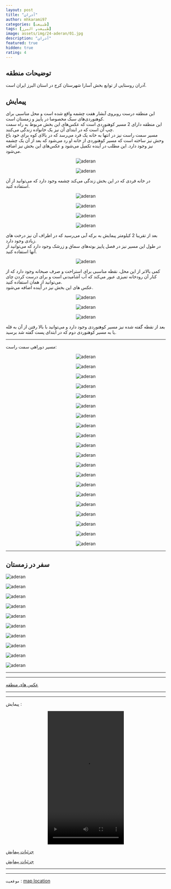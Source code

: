 ```yaml
---
layout: post
title: "آدران"
author: mhkarami97
categories: [طبیعت]
tags: [طبیعت, البرز]
image: assets/img/24-aderan/01.jpg
description: "آدران"
featured: true
hidden: true
rating: 4
---
```


## توضیحات منطقه
آدران روستایی از توابع بخش آسارا شهرستان کرج در استان البرز ایران است.  

## پیمایش
این منطقه درست روبروی آبشار هفت چشمه واقع شده است و محل مناسبی برای کوهنوردی‌های سبک مخصوصا در پاییز و زمستان است.  
این منطقه دارای 2 مسیر کوهنوردی است که عکس‌های این بخش مربوط به راه سمت چپ آن است که در ابتدای آن نیز یک خانواده زندگی می‌کنند.  
مسیر سمت راست نیز در انتها به خانه یک فرد می‌رسد که در بالای کوه برای خود باغ وحش نیز ساخته است که مسیر کوهنوردی از خانه او رد می‌شود که بعد از آن یک چشمه نیز وجود دارد. این مطلب در آینده تکمیل می‌شود و عکس‌های این بخش نیز اضافه می‌شود.  

<p align="center">
  <img src="/assets/img/24-aderan/02.jpg" alt="aderan" />
</p>

<p align="center">
  <img src="/assets/img/24-aderan/03.jpg" alt="aderan" />
</p>

در خانه فردی که در این بخش زندگی می‌کند چشمه وجود دارد که می‌توانید از آن استفاده کنید.  

<p align="center">
  <img src="/assets/img/24-aderan/04.jpg" alt="aderan" />
</p>

<p align="center">
  <img src="/assets/img/24-aderan/05.jpg" alt="aderan" />
</p>

<p align="center">
  <img src="/assets/img/24-aderan/06.jpg" alt="aderan" />
</p>

<p align="center">
  <img src="/assets/img/24-aderan/07.jpg" alt="aderan" />
</p>

بعد از تقریبا 2 کیلومتر پیمایش به برکه آبی می‌رسید که در اطراف آن نیز درخت های زیادی وجود دارد.  
در طول این مسیر نیز در فصل پاییز بوته‌های سماق و زرشک وجود دارد که می‌توانید از آنها استفاده کنید.  

<p align="center">
  <img src="/assets/img/24-aderan/08.jpg" alt="aderan" />
</p>

کمی بالاتر از این محل، نقطه مناسبی برای استراحت و صرف صبحانه وجود دارد که از کنار آن رودخانه تمیزی عبور می‌کند که آب آشامیدنی است و برای درست کردن چای می‌توانید از همان استفاده کنید.  
عکس های این بخش نیز در آینده اضافه می‌شود.  

<p align="center">
  <img src="/assets/img/24-aderan/09.jpg" alt="aderan" />
</p>

<p align="center">
  <img src="/assets/img/24-aderan/10.jpg" alt="aderan" />
</p>

<p align="center">
  <img src="/assets/img/24-aderan/11.jpg" alt="aderan" />
</p>

بعد از نقطه گفته شده نیز مسیر کوهنوردی وجود دارد و می‌توانید با بالا رفتن از آن به قله یا به مسیر کوهنوردی دوم که در ابتدای پست گفته شد برسید.  

---

مسیر دوراهی سمت راست:

<p align="center">
  <img src="/assets/img/24-aderan/14.jpg" alt="aderan" />
</p>

<p align="center">
  <img src="/assets/img/24-aderan/15.jpg" alt="aderan" />
</p>

<p align="center">
  <img src="/assets/img/24-aderan/16.jpg" alt="aderan" />
</p>

<p align="center">
  <img src="/assets/img/24-aderan/17.jpg" alt="aderan" />
</p>

<p align="center">
  <img src="/assets/img/24-aderan/18.jpg" alt="aderan" />
</p>

<p align="center">
  <img src="/assets/img/24-aderan/19.jpg" alt="aderan" />
</p>

<p align="center">
  <img src="/assets/img/24-aderan/20.jpg" alt="aderan" />
</p>

<p align="center">
  <img src="/assets/img/24-aderan/21.jpg" alt="aderan" />
</p>

<p align="center">
  <img src="/assets/img/24-aderan/22.jpg" alt="aderan" />
</p>

<p align="center">
  <img src="/assets/img/24-aderan/23.jpg" alt="aderan" />
</p>

<p align="center">
  <img src="/assets/img/24-aderan/24.jpg" alt="aderan" />
</p>

<p align="center">
  <img src="/assets/img/24-aderan/25.jpg" alt="aderan" />
</p>

<p align="center">
  <img src="/assets/img/24-aderan/26.jpg" alt="aderan" />
</p>

<p align="center">
  <img src="/assets/img/24-aderan/27.jpg" alt="aderan" />
</p>

<p align="center">
  <img src="/assets/img/24-aderan/28.jpg" alt="aderan" />
</p>

<p align="center">
  <img src="/assets/img/24-aderan/29.jpg" alt="aderan" />
</p>

<p align="center">
  <img src="/assets/img/24-aderan/30.jpg" alt="aderan" />
</p>

<p align="center">
  <img src="/assets/img/24-aderan/31.jpg" alt="aderan" />
</p>

<p align="center">
  <img src="/assets/img/24-aderan/32.jpg" alt="aderan" />
</p>

<p align="center">
  <img src="/assets/img/24-aderan/33.jpg" alt="aderan" />
</p>

---

## سفر در زمستان

![aderan](/assets/img/74-aderan/01.jpg)  

![aderan](/assets/img/74-aderan/02.jpg)  

![aderan](/assets/img/74-aderan/03.jpg)  

![aderan](/assets/img/74-aderan/04.jpg)  

![aderan](/assets/img/74-aderan/05.jpg)  

![aderan](/assets/img/74-aderan/06.jpg)  

![aderan](/assets/img/74-aderan/07.jpg)  

![aderan](/assets/img/74-aderan/08.jpg)  

![aderan](/assets/img/74-aderan/09.jpg)  

![aderan](/assets/img/74-aderan/10.jpg)  

---
---

[عکس های منطقه](https://www.instagram.com/p/CXBepEnI7dN/)  

---
---

پیمایش : 

<p align="center">
<video width="240" height="420" controls>
  <source src="/assets/img/24-aderan/01.mp4" type="video/mp4">
</video>
</p>

[جزئیات پیمایش](/assets/img/24-aderan/12.jpg)  

[جزئیات پیمایش](/assets/img/24-aderan/13.jpg)  

---
---

`موقعیت` : [map location](https://www.google.com/maps/place/35%C2%B056'05.4%22N+51%C2%B003'41.8%22E/@35.934819,51.0594223,721m/data=!3m2!1e3!4b1!4m14!1m7!3m6!1s0x3f8c2c36749a7dc9:0x9ee5e07a55618069!2sChalus+Rd!3b1!8m2!3d36.2710747!4d51.2457302!3m5!1s0x0:0x94bd2a6e1beed6e7!7e2!8m2!3d35.9348186!4d51.0616106)  